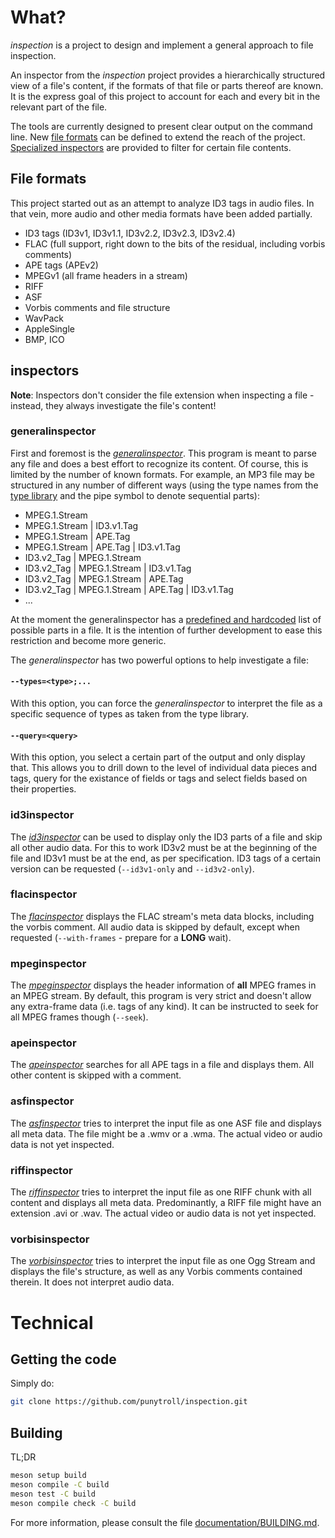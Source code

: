 # What?

_inspection_ is a project to design and implement a general approach to file inspection.

An inspector from the _inspection_ project provides a hierarchically structured view of a file's content, if the formats of that file or parts thereof are known. It is the express goal of this project to account for each and every bit in the relevant part of the file.

The tools are currently designed to present clear output on the command line. New [file formats](#file-formats) can be defined to extend the reach of the project. [Specialized inspectors](#inspectors) are provided to filter for certain file contents.

## File formats

This project started out as an attempt to analyze ID3 tags in audio files. In that vein, more audio and other media formats have been added partially.

- ID3 tags (ID3v1, ID3v1.1, ID3v2.2, ID3v2.3, ID3v2.4)
- FLAC (full support, right down to the bits of the residual, including vorbis comments)
- APE tags (APEv2)
- MPEGv1 (all frame headers in a stream)
- RIFF
- ASF
- Vorbis comments and file structure
- WavPack
- AppleSingle
- BMP, ICO

## inspectors

**Note**: Inspectors don't consider the file extension when inspecting a file - instead, they always investigate the file's content!

### generalinspector

First and foremost is the [_generalinspector_](source/inspectors/general). This program is meant to parse any file and does a best effort to recognize its content. Of course, this is limited by the number of known formats. For example, an MP3 file may be structured in any number of different ways (using the type names from the [type library](data/type_library) and the pipe symbol to denote sequential parts):

- MPEG.1.Stream
- MPEG.1.Stream | ID3.v1.Tag
- MPEG.1.Stream | APE.Tag
- MPEG.1.Stream | APE.Tag | ID3.v1.Tag
- ID3.v2_Tag | MPEG.1.Stream
- ID3.v2_Tag | MPEG.1.Stream | ID3.v1.Tag
- ID3.v2_Tag | MPEG.1.Stream | APE.Tag
- ID3.v2_Tag | MPEG.1.Stream | APE.Tag | ID3.v1.Tag
- ...

At the moment the generalinspector has a [predefined and hardcoded](source/inspectors/general/generalinspector.cpp#L26) list of possible parts in a file. It is the intention of further development to ease this restriction and become more generic.

The _generalinspector_ has two powerful options to help investigate a file:

#### `--types=<type>;...`

With this option, you can force the _generalinspector_ to interpret the file as a specific sequence of types as taken from the type library.

#### `--query=<query>`

With this option, you select a certain part of the output and only display that. This allows you to drill down to the level of individual data pieces and tags, query for the existance of fields or tags and  select fields based on their properties.

### id3inspector

The [_id3inspector_](source/inspectors/id3) can be used to display only the ID3 parts of a file and skip all other audio data. For this to work ID3v2 must be at the beginning of the file and ID3v1 must be at the end, as per specification. ID3 tags of a certain version can be requested (```--id3v1-only``` and ```--id3v2-only```).

### flacinspector

The [_flacinspector_](source/inspectors/flac) displays the FLAC stream's meta data blocks, including the vorbis comment. All audio data is skipped by default, except when requested (```--with-frames``` - prepare for a **LONG** wait).

### mpeginspector

The [_mpeginspector_](source/inspectors/mpeg) displays the header information of **all** MPEG frames in an MPEG stream. By default, this program is very strict and doesn't allow any extra-frame data (i.e. tags of any kind). It can be instructed to seek for all MPEG frames though (```--seek```).

### apeinspector

The [_apeinspector_](source/inspectors/ape) searches for all APE tags in a file and displays them. All other content is skipped with a comment.

### asfinspector

The [_asfinspector_](source/inspectors/asf) tries to interpret the input file as one ASF file and displays all meta data. The file might be a .wmv or a .wma. The actual video or audio data is not yet inspected.

### riffinspector

The [_riffinspector_](source/inspectors/riff) tries to interpret the input file as one RIFF chunk with all content and displays all meta data. Predominantly, a RIFF file might have an extension .avi or .wav. The actual video or audio data is not yet inspected.

### vorbisinspector

The [_vorbisinspector_](source/inspectors/vorbis) tries to interpret the input file as one Ogg Stream and displays the file's structure, as well as any Vorbis comments contained therein. It does not interpret audio data.

# Technical

## Getting the code

Simply do:

```bash
git clone https://github.com/punytroll/inspection.git
```

## Building

TL;DR

```bash
meson setup build
meson compile -C build
meson test -C build
meson compile check -C build
```

For more information, please consult the file [documentation/BUILDING.md](documentation/BUILDING.md).

